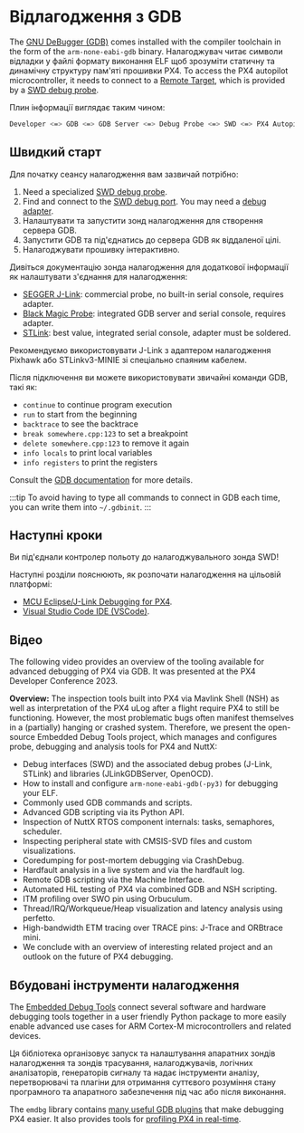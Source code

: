 # Відлагодження з GDB

The [GNU DeBugger (GDB)](https://sourceware.org/gdb/documentation/) comes installed with the compiler toolchain in the form of the `arm-none-eabi-gdb` binary.
Налагоджувач читає символи відладки у файлі формату виконання ELF щоб зрозуміти статичну та динамічну структуру пам'яті прошивки PX4.
To access the PX4 autopilot microcontroller, it needs to connect to a [Remote Target](https://sourceware.org/gdb/current/onlinedocs/gdb.html/Connecting.html), which is provided by a [SWD debug probe](swd_debug.md).

Плин інформації виглядає таким чином:

```sh
Developer <=> GDB <=> GDB Server <=> Debug Probe <=> SWD <=> PX4 Autopilot.
```

## Швидкий старт

Для початку сеансу налагодження вам зазвичай потрібно:

1. Need a specialized [SWD debug probe](../debug/swd_debug.md#debug-probes).
2. Find and connect to the [SWD debug port](../debug/swd_debug.md#autopilot-debug-ports).
   You may need a [debug adapter](swd_debug.md#debug-adapters).
3. Налаштувати та запустити зонд налагодження для створення сервера GDB.
4. Запустити GDB та під'єднатись до сервера GDB як віддаленої цілі.
5. Налагоджувати прошивку інтерактивно.

Дивіться документацію зонда налагодження для додаткової інформації як налаштувати з'єднання для налагодження:

- [SEGGER J-Link](probe_jlink.md): commercial probe, no built-in serial console, requires adapter.
- [Black Magic Probe](probe_bmp.md): integrated GDB server and serial console, requires adapter.
- [STLink](probe_stlink): best value, integrated serial console, adapter must be soldered.

Рекомендуємо використовувати J-Link з адаптером налагодження Pixhawk або STLinkv3-MINIE зі спеціально спаяним кабелем.

Після підключення ви можете використовувати звичайні команди GDB, такі як:

- `continue` to continue program execution
- `run` to start from the beginning
- `backtrace` to see the backtrace
- `break somewhere.cpp:123` to set a breakpoint
- `delete somewhere.cpp:123` to remove it again
- `info locals` to print local variables
- `info registers` to print the registers

Consult the [GDB documentation](https://sourceware.org/gdb/documentation/) for more details.

:::tip
To avoid having to type all commands to connect in GDB each time, you can write them into `~/.gdbinit`.
:::

## Наступні кроки

Ви під'єднали контролер польоту до налагоджувального зонда SWD!

Наступні розділи пояснюють, як розпочати налагодження на цільовій платформі:

- [MCU Eclipse/J-Link Debugging for PX4](eclipse_jlink.md).
- [Visual Studio Code IDE (VSCode)](../dev_setup/vscode.md).

## Відео

The following video provides an overview of the tooling available for advanced debugging of PX4 via GDB.
It was presented at the PX4 Developer Conference 2023.

<lite-youtube videoid="1c4TqEn3MZ0" title="Debugging PX4 - Niklas Hauser, Auterion AG"/>

**Overview:** The inspection tools built into PX4 via Mavlink Shell (NSH) as well as interpretation of the PX4 uLog after a flight require PX4 to still be functioning. However, the most problematic bugs often manifest themselves in a (partially) hanging or crashed system. Therefore, we present the open-source Embedded Debug Tools project, which manages and configures probe, debugging and analysis tools for PX4 and NuttX:

- Debug interfaces (SWD) and the associated debug probes (J-Link, STLink) and libraries (JLinkGDBServer, OpenOCD).
- How to install and configure `arm-none-eabi-gdb(-py3)` for debugging your ELF.
- Commonly used GDB commands and scripts.
- Advanced GDB scripting via its Python API.
- Inspection of NuttX RTOS component internals: tasks, semaphores, scheduler.
- Inspecting peripheral state with CMSIS-SVD files and custom visualizations.
- Coredumping for post-mortem debugging via CrashDebug.
- Hardfault analysis in a live system and via the hardfault log.
- Remote GDB scripting via the Machine Interface.
- Automated HiL testing of PX4 via combined GDB and NSH scripting.
- ITM profiling over SWO pin using Orbuculum.
- Thread/IRQ/Workqueue/Heap visualization and latency analysis using perfetto.
- High-bandwidth ETM tracing over TRACE pins: J-Trace and ORBtrace mini.
- We conclude with an overview of interesting related project and an outlook on the future of PX4 debugging.

## Вбудовані інструменти налагодження

The [Embedded Debug Tools](https://pypi.org/project/emdbg/) connect several software and hardware debugging tools together in a user friendly Python package to more easily enable advanced use cases for ARM Cortex-M microcontrollers and related devices.

Ця бібліотека організовує запуск та налаштування апаратних зондів налагодження та зондів трасування, налагоджувачів, логічних аналізаторів, генераторів сигналу та надає інструменти аналізу, перетворювачі та плагіни для отримання суттєвого розуміння стану програмного та апаратного забезпечення під час або після виконання.

The `emdbg` library contains [many useful GDB plugins](https://github.com/Auterion/embedded-debug-tools/blob/main/src/emdbg/debug/gdb.md#user-commands) that make debugging PX4 easier.
It also provides tools for [profiling PX4 in real-time](https://github.com/Auterion/embedded-debug-tools/tree/main/ext/orbetto).

